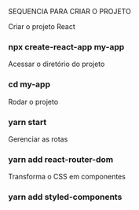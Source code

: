 SEQUENCIA PARA CRIAR O PROJETO

Criar o projeto React
### npx create-react-app my-app

Acessar o diretório do projeto

### cd my-app

Rodar o projeto

### yarn start

Gerenciar as rotas
### yarn add react-router-dom

Transforma o CSS em componentes
### yarn add styled-components